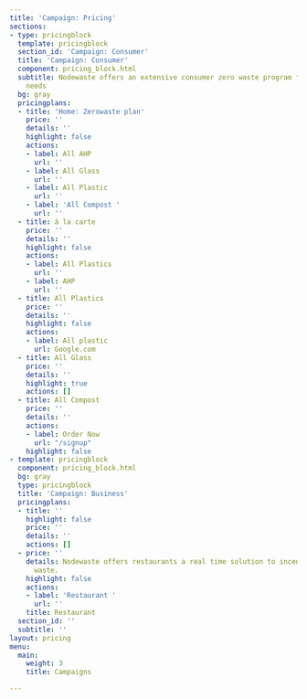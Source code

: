 ```yaml
---
title: 'Campaign: Pricing'
sections:
- type: pricingblock
  template: pricingblock
  section_id: 'Campaign: Consumer'
  title: 'Campaign: Consumer'
  component: pricing_block.html
  subtitle: Nodewaste offers an extensive consumer zero waste program for all your
    needs
  bg: gray
  pricingplans:
  - title: 'Home: Zerowaste plan'
    price: ''
    details: ''
    highlight: false
    actions:
    - label: All AHP
      url: ''
    - label: All Glass
      url: ''
    - label: All Plastic
      url: ''
    - label: 'All Compost '
      url: ''
  - title: à la carte
    price: ''
    details: ''
    highlight: false
    actions:
    - label: All Plastics
      url: ''
    - label: AHP
      url: ''
  - title: All Plastics
    price: ''
    details: ''
    highlight: false
    actions:
    - label: All plastic
      url: Google.com
  - title: All Glass
    price: ''
    details: ''
    highlight: true
    actions: []
  - title: All Compost
    price: ''
    details: ''
    actions:
    - label: Order Now
      url: "/signup"
    highlight: false
- template: pricingblock
  component: pricing_block.html
  bg: gray
  type: pricingblock
  title: 'Campaign: Business'
  pricingplans:
  - title: ''
    highlight: false
    price: ''
    details: ''
    actions: []
  - price: ''
    details: Nodewaste offers restaurants a real time solution to incentivise zero
      waste.
    highlight: false
    actions:
    - label: 'Restaurant '
      url: ''
    title: Restaurant
  section_id: ''
  subtitle: ''
layout: pricing
menu:
  main:
    weight: 3
    title: Campaigns

---
```

